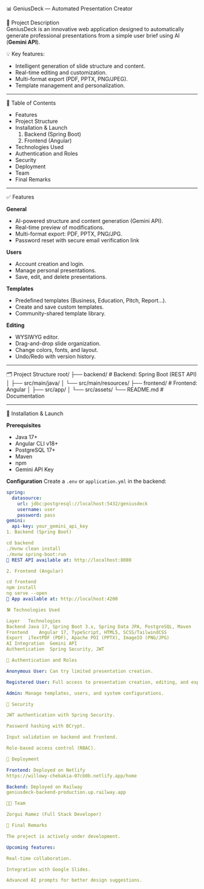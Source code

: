 📊 GeniusDeck — Automated Presentation Creator

📌 Project Description  
GeniusDeck is an innovative web application designed to automatically generate professional presentations from a simple user brief using AI (**Gemini API**).  

💡 Key features: 
- Intelligent generation of slide structure and content.  
- Real-time editing and customization.  
- Multi-format export (PDF, PPTX, PNG/JPEG).  
- Template management and personalization.  

---

🧾 Table of Contents
- Features
- Project Structure
- Installation & Launch
  1. Backend (Spring Boot)
  2. Frontend (Angular)
- Technologies Used
- Authentication and Roles
- Security
- Deployment
- Team
- Final Remarks

---

✅ Features

**General**
- AI-powered structure and content generation (Gemini API).
- Real-time preview of modifications.
- Multi-format export: PDF, PPTX, PNG/JPG.
- Password reset with secure email verification link

**Users**
- Account creation and login.
- Manage personal presentations.
- Save, edit, and delete presentations.

**Templates**
- Predefined templates (Business, Education, Pitch, Report…).
- Create and save custom templates.
- Community-shared template library.

**Editing**
- WYSIWYG editor.
- Drag-and-drop slide organization.
- Change colors, fonts, and layout.
- Undo/Redo with version history.

---

🗂 Project Structure
root/
├── backend/ # Backend: Spring Boot (REST API)
│ ├── src/main/java/
│ └── src/main/resources/
├── frontend/ # Frontend: Angular
│ ├── src/app/
│ └── src/assets/
└── README.md # Documentation

---

🚀 Installation & Launch

**Prerequisites**
- Java 17+
- Angular CLI v18+
- PostgreSQL 17+
- Maven
- npm
- Gemini API Key

**Configuration**
Create a `.env` or `application.yml` in the backend:

```yaml
spring:
  datasource:
    url: jdbc:postgresql://localhost:5432/geniusdeck
    username: user
    password: pass
gemini:
  api-key: your_gemini_api_key
1. Backend (Spring Boot)

cd backend
./mvnw clean install
./mvnw spring-boot:run
📍 REST API available at: http://localhost:8080

2. Frontend (Angular)

cd frontend
npm install
ng serve --open
📍 App available at: http://localhost:4200

🛠 Technologies Used

Layer	Technologies
Backend	Java 17, Spring Boot 3.x, Spring Data JPA, PostgreSQL, Maven
Frontend	Angular 17, TypeScript, HTML5, SCSS/TailwindCSS
Export	iTextPDF (PDF), Apache POI (PPTX), ImageIO (PNG/JPG)
AI Integration	Gemini API
Authentication	Spring Security, JWT

👤 Authentication and Roles

Anonymous User: Can try limited presentation creation.

Registered User: Full access to presentation creation, editing, and export.

Admin: Manage templates, users, and system configurations.

🔐 Security

JWT authentication with Spring Security.

Password hashing with BCrypt.

Input validation on backend and frontend.

Role-based access control (RBAC).

🚀 Deployment

Frontend: Deployed on Netlify
https://willowy-chebakia-07cb0b.netlify.app/home

Backend: Deployed on Railway
geniusdeck-backend-production.up.railway.app

👨‍💻 Team

Zorgui Ramez (Full Stack Developer)

📌 Final Remarks

The project is actively under development.

Upcoming features:

Real-time collaboration.

Integration with Google Slides.

Advanced AI prompts for better design suggestions.
